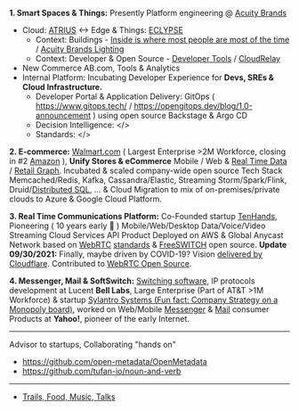 
**1. Smart Spaces & Things:** Presently Platform engineering @ [Acuity Brands](https://www.acuitybrands.com/)
* Cloud: [ATRIUS](https://atrius.com/why-atrius) <-> Edge & Things: [ECLYPSE](https://www.distech-controls.com/eclypse)
  * Context: Buildings - [Inside is where most people are most of the time](https://www.drawdown.org/sectors/buildings) / [Acuity Brands
Lighting](https://www.acuitybrands.com/who-we-are/acuity-brands-lighting)
  * Context: Developer & Open Source - [Developer Tools](https://developer.distech-controls.com/) / [CloudRelay](https://github.com/DistechControls)
* New Commerce AB.com, Tools & Analytics
* Internal Platform: Incubating Developer Experience for **Devs, SREs & Cloud Infrastructure.**
  * Developer Portal & Application Delivery: GitOps ( https://www.gitops.tech/ / https://opengitops.dev/blog/1.0-announcement ) using open source Backstage & Argo CD
  * Decision Intelligence: </>
  * Standards: </>
    
**2. E-commerce:** [Walmart.com](https://www.walmart.com/) ( Largest Enterprise >2M Workforce, closing in #2 [Amazon](https://en.wikipedia.org/wiki/List_of_largest_United_States%E2%80%93based_employers_globally) ), **Unify Stores & eCommerce** Mobile / Web & [Real Time Data](https://www.confluent.io/blog/apache-kafka-item-setup/) / [Retail Graph](https://medium.com/walmartlabs/retail-graph-walmarts-product-knowledge-graph-6ef7357963bc). Incubated & scaled company-wide open source Tech Stack Memcached/Redis, Kafka, Cassandra/Elastic, Streaming Storm/Spark/Flink, Druid/[Distributed SQL](https://blog.starburstdata.com/prestosql-becomes-trino), ... &  Cloud Migration to mix of on-premises/private clouds to Azure & Google Cloud Platform.

**3. Real Time Communications Platform:** Co-Founded startup [TenHands](https://twitter.com/an1kumar/status/277200713728274433?s=20), Pioneering ( 10 years early :thought_balloon:  ) Mobile/Web/Desktop Data/Voice/Video Streaming Cloud Services API Product Deployed on AWS & Global Anycast Network based on [WebRTC](https://queue.acm.org/detail.cfm?id=3457587) [standards](https://twitter.com/ietf/status/1354071004058951682) & [FreeSWITCH](https://freeswitch.org/) open source. **Update 09/30/2021:** Finally, maybe driven by COVID-19? Vision [delivered by Cloudflare](https://blog.cloudflare.com/announcing-our-real-time-communications-platform/). Contributed to [WebRTC Open Source](https://chromium.googlesource.com/external/webrtc/+/master/AUTHORS).

**4. Messenger, Mail & SoftSwitch:** [Switching software](https://freeswitch.org/confluence/display/FREESWITCH/Glossary#Glossary-Softswitch), IP protocols development at Lucent **Bell Labs**, Large Enterprise (Part of AT&T >1M Workforce) & startup [Sylantro Systems (Fun fact: Company Strategy on a Monopoly board)](https://www.networkworld.com/article/2272062/broadsoft-acquires-sylantro-as-voip-market-consolidates.html), worked on Web/Mobile [Messenger](https://en.wikipedia.org/wiki/Yahoo!_Messenger) & [Mail](https://en.wikipedia.org/wiki/Yahoo!_Mail) consumer Products at **Yahoo!**, pioneer of the early Internet.
 
---

Advisor to startups, Collaborating "hands on"
- https://github.com/open-metadata/OpenMetadata
- https://github.com/tufan-io/noun-and-verb 

---

- [Trails, Food, Music, Talks](https://github.com/ankumar/Fun-Stuff) 

<!--
**ankumar/ankumar** is a ✨ _special_ ✨ repository because its `README.md` (this file) appears on your GitHub profile.

Here are some ideas to get you started:

- 🔭 I’m currently working on ...
- 🌱 I’m currently learning ...
- 👯 I’m looking to collaborate on ...
- 🤔 I’m looking for help with ...
- 💬 Ask me about ...
- 📫 How to reach me: ...
- 😄 Pronouns: ...
- ⚡ Fun fact: ...
-->
